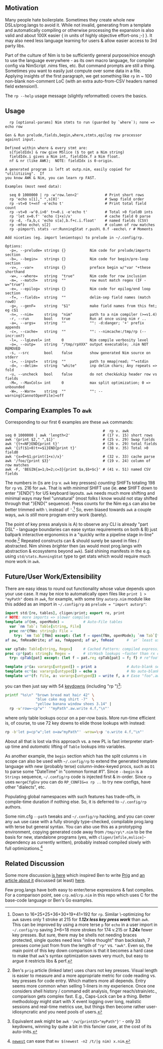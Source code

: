 Motivation
----------
Many people hate boilerplate.  Sometimes they create whole new DSLs/prog.langs
to avoid it.  While not invalid, generating from a template and automatically
compiling or otherwise processing the expansion is also valid and about 100X
easier { in units of highly objective effort-ons ;-) }.  It may also need less
language learning for users & allow easier access to 3rd party libs.

Part of the culture of Nim is to be sufficiently general purpose/nice enough to
use the language everywhere - as its own macro language, for compiler config via
NimScript .nims files, etc.  But command prompts are still a thing.  Sometimes
you want to easily just compute over some data in a file.  Applying insights of
the first paragraph, we get something like `rp` in ~ 100 non-blank non-comment
LoC (with an extra auto-from-CSV headers named field extension!).

The `rp --help` usage message (slightly reformatted) covers the basics.

Usage
-----
```
  rp [optional-params] Nim stmts to run (guarded by `where`); none => echo row

Gen & Run prelude,fields,begin,where,stmts,epilog row processor against input.

Defined within where & every stmt are:
  s[fieldIdx] & row give MSlice ($ to get a Nim string)
  fieldIdx.i gives a Nim int, fieldIdx.f a Nim float.
  nf & nr (like AWK);  NOTE: fieldIdx is 0-origin.

A generated program is left at outp.nim, easily copied for "utilitizing".  If
you know AWK & Nim, you can learn rp FAST.

Examples (most need data):

  seq 0 1000000 | rp -w'row.len<2'            # Print short rows
  rp 'echo s[1]," ",s[0]'                     # Swap field order
  rp -vt=0 t+=nf -e'echo t'                   # Print total field count
  rp -vt=0 -w'0.i>0' t+=0.i -e'echo t'        # Total >0 field0 ints
  rp 'let x=0.f' 'echo (1+x)/x'               # cache field 0 parse
  rp -d, -fa,b,c 'echo s[a],b.f+c.i.float'    # named fields (CSV)
  rp -mfoo echo\ s[2]                         # column of row matches
  rp -pimport\ stats -vr:RunningStat r.push\ 0.f -eecho\ r # Moments

Add niceties (eg. import lenientops) to prelude in ~/.config/rp.

Options:
  -p=, --prelude= strings {}           Nim code for prelude/imports section
  -b=, --begin=   strings {}           Nim code for begin/pre-loop section
  -v=, --var=     strings {}           preface begin w/"var "+these shorthand
  -w=, --where=   string  "true"       Nim code for row inclusion
  -m=, --match=   string  ""           row must match regex (IF -w="true")
  -e=, --epilog=  strings {}           Nim code for epilog/end loop section
  -f=, --fields=  string  ""           delim-sep field names (match row0)
  -g=, --genF=    string  "$1"         make field names from this fmt; eg c$1
  -n=, --nim=     string  "nim"        path to a nim compiler (>=v1.4)
  -r, --run       bool    true         Run at once using nim r ..
  -a=, --args=    string  ""           "": -d:danger; '+' prefix appends
  -c=, --cache=   string  ""           "": --nimcache:/tmp/rp (--incr:on?)
  -l=, --lgLevel= int     0            Nim compile verbosity level
  -o=, --outp=    string  "/tmp/rpXXX" output executable; .nim NOT REMOVED
  -s, --src       bool    false        show generated Nim source on stderr
  -i=, --input=   string  ""           path to mmap|read; ""=stdin
  -d=, --delim=   string  "white"      inp delim chars; Any repeats => fold
  -u, --uncheck   bool    false        do not check&skip header row vs fields
  -M=, --MaxCols= int     0            max split optimization; 0 => unbounded
  -W=, --Warn=    string  ""           "": --warning[CannotOpenFile]=off
```

Comparing Examples To `awk`
---------------------------
Corresponding to our first 6 examples are these `awk` commands:
```
                                             #  rp v. awk
seq 0 1000000 | awk 'length<2'               # (17 v. 15) short rows
awk '{print $2," ",$1}'                      # (25 v. 29) Swap fields
awk '{t+=NF}END{print t}'                    # (26 v. 29) total fields
awk '{if($1>0)t+=$1}END{print t}'            # (38 v. 35) Total >0 field0
awk '{x=0+$1;print(1+x)/x}'                  # (32 v. 33) cache parse
awk '/foo/{print $3}'                        # (19 v. 24) column of row matches
awk -F, 'BEGIN{a=1;b=2;c=3}{print $a,$b+$c}' # (41 v. 51) named CSV fields
```
The numbers in ()s are (`rp` v. `awk` key presses) *counting* SHIFTs totaling
198 for `rp` vs. 216 for `awk`.  That is with *minimal* SHIFT use (ie. ***one***
SHIFT down to enter "}END{") for US keyboard layouts.  `awk` needs much more
shifting and minimal ways may feel "unnatural" (most folks I know would not
stay shifted through that "}END{" sequence).  Press counts for the Nim eg.s can
also be better trimmed with `\` instead of `'`.[^1]  So, even biased towards
`awk` a couple ways, `awk` is *still* more program entry work (barely).

The point of key press analysis is A) to observe any CLI is already "part DSL" -
language boundaries can ease syntax requirements on both & B) just ballpark
interactive ergonomics in a "quickly write a pipeline stage in-line" mode.[^2]
Repeated constructs can & should surely be saved in files / abstracted.  Nim
shines *brighter* then (as would most prog.langs with abstraction & ecosystems
beyond `awk`).  Said shining manifests in the e.g. using `std/stats.RunningStat`
type to get stats which would require much more work in `awk`.

Future/User Work/Extensibility
------------------------------
There are easy ideas to round out functionality whose value depends upon your
use case.  It may be nice to automatically open files like `print 1 > "myPath"`
does in `awk`, for example, with some tiny `autorp.nim` module like this added
as an import in `~/.config/rp` as `prelude = "import autorp"`:
```Nim
import std/[re, tables], cligen/print; export re, print
# NOTE: more imports => slower compiles
template af(nm, openMode) =         # Auto-File tables
  var `nm Tab`: Table[string, File]
  proc nm*(fNm: string): File =
    try: `nm Tab`[fNm] except: (let f = open(fNm, openMode); `nm Tab`[fNm]=f; f)
af aw, fmReadWrite; af aa, fmAppend; af ar, fmRead      # `ar` least useful here

var cpTab: Table[string, Regex]     # Cached Pattern: compiled expression
proc cp*(pat: string): Regex =      # strHash lookups ~faster than rx compiles
  try: cpTab[pat] except: (let f = pat.re; cpTab[pat] = f; f) # re"foo"->cp"foo"

template p*(a: varargs[untyped]) = print a              # Auto-blank seps
template ec*(a: varargs[untyped]) = echo a              # No auto-blank seps
template wr*(f: File, a: varargs[untyped]) = write f, a # Ease "foo".aw.wr bar
```
you can then just say with 54 [keydowns](keydowns.md) (including "rp ")[^3]:
```sh
printf "%s\n" "brown bread mat hair 42" \
              "blue cake mug shirt -7"  \
              "yellow banana window shoes 3.14" |
  rp -w'row=~cp"w"' '"myPath".aw.write 4.f,"\n"'
```
where only table lookups occur on a per-row basis.  More run-time efficient is,
of course, to use 72 key downs to elide those lookups with instead:
```sh
rp -b'let p=cp"w";let o=aw"myPath"' -wrow=\~p 'o.write 4.f,"\n"'
```
About all that is lost via this approach vs. a new PL is fast interpreter
start-up time and *automatic* lifting of `Table` lookups into variables.

As another example, the `begin` section which has the split columns `s` in scope
can also be used with `~/.config/rp` to extend the generated template language
with new (probably terse) column-index-keyed procs, such as `D1` to parse some
"DateTime" in "common format #1".  Since `--begin` is a `Strings` sequence,
`~/.config/rp` code is injected first & in-order.  Since `rp` uses `mergeCfgEnv`
you can do `RP_CONFIG=x rp ..` to try new configs, have other "dialects", etc.

Populating global namespaces with such features has trade-offs, in compile-time
duration if nothing else.  So, it is deferred to `~/.config/rp` authors.

Some nim.cfg `--path` tweaks and `~/.config/rp` hacking, and you can cover any
`awk` use case with a fully strongly type-checked, compilable prog.lang with
terse but general syntax.  You can also use this as a prototyping environment,
copying generated code away from `/tmp/rp\*.nim` to be the basis for new,
standalone programs (yes, with `cligen/[mfile,mslice]`-dependency as currently
written), probably instead compiled slowly with full optimizations.[^4]

Related Discussion
------------------
Some more discussion [is here](https://news.ycombinator.com/item?id=30190436)
which inspired Ben to write [Prig](https://github.com/benhoyt/prig/) and [an
article about it](https://benhoyt.com/writings/prig/) discussed (at least)
[here](https://news.ycombinator.com/item?id=30498735).

Few prog.langs have both easy to enter/terse expressions & fast compiles.  For a
comparison point, see `crp.md`/`crp.nim` in this repo which uses C for the
base-code language or Ben's Go examples.

[^1]: Down to 16+25+25+36+30+19+41=192 for `rp`.  Similar \\-optimizing for
`awk` saves only 1 stroke at 215 for ***1.12x less key press work*** than `awk`.
This can be improved by using a more terse `p` for `echo` in a user import in
`~/.config/rp` saving 3\*6=18 more strokes for 174 v.215 or ***1.24x*** fewer
key presses.  But sure, there may be shells not needing braces protected, single
quotes need less "inline thought" than backslash, 7 presses come just from from
the length of `"rp"` vs. `"awk"`.  Even so, the main point of this key down
comparison is that it becomes a hard case to make that `awk`'s syntax
optimization saves very much, but easy to argue it restricts libs & perf.

[^2]: Ben's `prig` article (linked later) uses chars not key presses.  Visual
length is easier to measure and a more appropriate metric for code reading vs.
key presses for code entry.  Which matters more all depends.  Entry seems more
common when selling 1-liners in my experience.  Once one considers shell history
/ command edit analysis, finger reach/strain/etc., comparison gets complex fast.
E.g., Caps-Lock can be a thing.  Better methodology might start with X event
logging over long, realistic sessions and real-time metrics use, but things then
become rather user-idiosyncratic and you need pools of users.

[^3]: Equivalent awk might be `awk '/w/{print$5>"myPath"}'` - only 33 keydowns,
winning by quite a bit in this fancier case, at the cost of its auto-inits.

[^4]: [`newest`](newest.md) can ease that `mv $(newest -n2 /t/|g nim) x.nim`.

